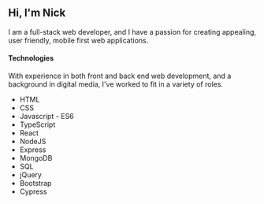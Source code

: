 ## Hi, I'm Nick 

I am a full-stack web developer, and I have a passion for creating appealing, user friendly, mobile first web applications.

#### Technologies

With experience in both front and back end web development, and a background in digital media, I've worked to fit in a variety of roles.

* HTML
* CSS
* Javascript - ES6
* TypeScript
* React
* NodeJS
* Express
* MongoDB
* SQL
* jQuery
* Bootstrap
* Cypress

